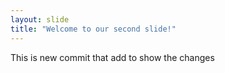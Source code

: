 ```yaml
---
layout: slide
title: "Welcome to our second slide!"
---
```

This is new commit that add to show the changes
